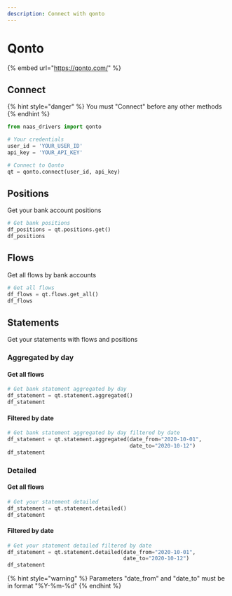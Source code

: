 ```yaml
---
description: Connect with qonto
---
```


# Qonto

{% embed url="https://qonto.com/" %}

## Connect

{% hint style="danger" %}
You must "Connect" before any other methods
{% endhint %}

```python
from naas_drivers import qonto

# Your credentials
user_id = 'YOUR_USER_ID'
api_key = 'YOUR_API_KEY'

# Connect to Qonto
qt = qonto.connect(user_id, api_key)
```

## Positions

Get your bank account positions

```python
# Get bank positions
df_positions = qt.positions.get()
df_positions
```

## Flows

Get all flows by bank accounts

```python
# Get all flows
df_flows = qt.flows.get_all()
df_flows
```

## Statements

Get your statements with flows and positions

### Aggregated by day

#### Get all flows

```python
# Get bank statement aggregated by day
df_statement = qt.statement.aggregated()
df_statement
```

#### Filtered by date

```python
# Get bank statement aggregated by day filtered by date
df_statement = qt.statement.aggregated(date_from="2020-10-01",
                                       date_to="2020-10-12")
df_statement
```

### Detailed

#### Get all flows

```python
# Get your statement detailed
df_statement = qt.statement.detailed()
df_statement
```

#### Filtered by date

```python
# Get your statement detailed filtered by date
df_statement = qt.statement.detailed(date_from="2020-10-01",
                                     date_to="2020-10-12")
df_statement
```

{% hint style="warning" %}
Parameters "date\_from" and "date\_to" must be in format "%Y-%m-%d"
{% endhint %}



